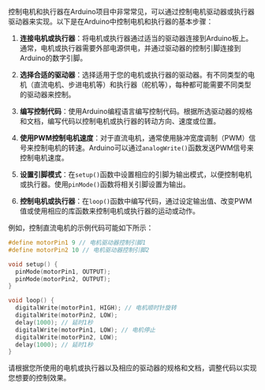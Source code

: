 控制电机和执行器在Arduino项目中非常常见，可以通过控制电机驱动器或执行器驱动器来实现。以下是在Arduino中控制电机和执行器的基本步骤：

1. **连接电机或执行器**：将电机或执行器通过适当的驱动器连接到Arduino板上。通常，电机或执行器需要外部电源供电，并通过驱动器的控制引脚连接到Arduino的数字引脚。

2. **选择合适的驱动器**：选择适用于您的电机或执行器的驱动器。有不同类型的电机（直流电机、步进电机等）和执行器（舵机等），每种都可能需要不同类型的驱动器来控制。

3. **编写控制代码**：使用Arduino编程语言编写控制代码。根据所选驱动器的规格和文档，编写代码以控制电机或执行器的转动方向、速度或位置。

4. **使用PWM控制电机速度**：对于直流电机，通常使用脉冲宽度调制（PWM）信号来控制电机的转速。Arduino可以通过`analogWrite()`函数发送PWM信号来控制电机速度。

5. **设置引脚模式**：在`setup()`函数中设置相应的引脚为输出模式，以便控制电机或执行器。使用`pinMode()`函数将相关引脚设置为输出。

6. **控制电机或执行器**：在`loop()`函数中编写代码，通过设定输出值、改变PWM值或使用相应的库函数来控制电机或执行器的运动或动作。

例如，控制直流电机的示例代码可能如下所示：
```cpp
#define motorPin1 9 // 电机驱动器控制引脚1
#define motorPin2 10 // 电机驱动器控制引脚2

void setup() {
  pinMode(motorPin1, OUTPUT);
  pinMode(motorPin2, OUTPUT);
}

void loop() {
  digitalWrite(motorPin1, HIGH); // 电机顺时针旋转
  digitalWrite(motorPin2, LOW);
  delay(1000); // 延时1秒
  digitalWrite(motorPin1, LOW); // 电机停止
  digitalWrite(motorPin2, LOW);
  delay(1000); // 延时1秒
}
```

请根据您所使用的电机或执行器以及相应的驱动器的规格和文档，调整代码以实现您想要的控制效果。